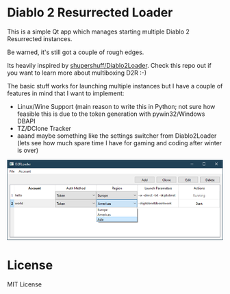 # Diablo 2 Resurrected Loader

This is a simple Qt app which manages starting multiple Diablo 2 Resurrected instances.

Be warned, it's still got a couple of rough edges.

Its heavily inspired by <a href="https://github.com/shupershuff/Diablo2Loader">shupershuff/Diablo2Loader</a>. Check this repo out if you want to learn more about multiboxing D2R :-)

The basic stuff works for launching multiple instances but I have a couple of features in mind that I want to implement:

- Linux/Wine Support (main reason to write this in Python; not sure how feasible this is due to the token generation with pywin32/Windows DBAPI
- TZ/DClone Tracker
- aaand maybe something like the settings switcher from Diablo2Loader (lets see how much spare time I have for gaming and coding after winter is over)

![Screenshot](./screenshot.png "D2R Loader screenshot")

# License

MIT License
